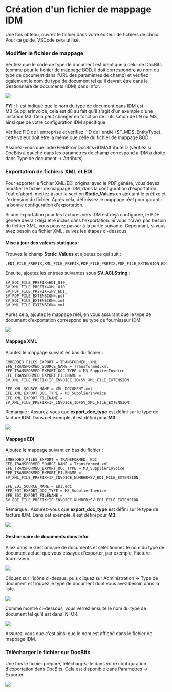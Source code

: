 # Création d'un fichier de mappage IDM

Une fois obtenu, ouvrez le fichier dans votre éditeur de fichiers de choix. Pour ce guide, VSCode sera utilisé.

### Modifier le fichier de mappage

Vérifiez que le code de type de document est identique à celui de DocBits (comme pour le fichier de mappage BOD, il doit correspondre au nom du type de document dans l'URL des paramètres de champ) et vérifiez également le nom du type de document tel qu'il devrait être dans le Gestionnaire de documents (IDM) dans Infor.

![](https://docs.docbits.com/~gitbook/image?url=https%3A%2F%2Flh7-us.googleusercontent.com%2FWHO0vg2W36yVFBq0ay0wBMFVzMfT6pNvHklt0o8N4tqUpM03jXJm2fykuYjyZh0z4wFTO4Eaeh39-D03re3a9utegrdVdsjHBfucmALA3B7YBWd92-9bcYr543G4MWftv0RosvTgFP3J6NNmLZAz5Dc\&width=768\&dpr=4\&quality=100\&sign=5bb93fe7\&sv=2)

**FYI** : Il est indiqué que le nom du type de document dans IDM est M3\_SupplierInvoice, cela est dû au fait qu'il s'agit d'un exemple d'une instance M3. Cela peut changer en fonction de l'utilisation de LN ou M3, ainsi que de votre configuration IDM spécifique.

Vérifiez l'ID de l'entreprise et vérifiez l'ID de l'entité (SF\_MDS\_EntityType), cette valeur doit être la même que celle du fichier de mappage BOD.

Assurez-vous que IndexFieldFromDocBits=IDMAttributeID (vérifiez si DocBits à gauche dans les paramètres de champ correspond à IDM à droite dans Type de document → Attributs).

### Exportation de fichiers XML et EDI

Pour exporter le fichier XML/EDI original avec le PDF généré, vous devez modifier le fichier de mappage IDM, dans la configuration d'exportation. Tout d'abord, mettez à jour la section **Static\_Values** en ajoutant le préfixe et l'extension du fichier. Après cela, définissez le mappage réel pour garantir la bonne configuration d'exportation.

Si une exportation pour les factures vers IDM est déjà configurée, le PDF généré devrait déjà être inclus dans l'exportation. Si vous n'avez pas besoin du fichier XML, vous pouvez passer à la partie suivante. Cependant, si vous avez besoin du fichier XML, suivez les étapes ci-dessous.

#### Mise à jour des valeurs statiques :

Trouvez le champ **Static\_Values** et ajoutez ce qui suit :

```
,EDI_FILE_PREFIX,XML_FILE_PREFIX,PDF_FILE_PREFIX,PDF_FILE_EXTENSION,EDI_FILE_EXTENSION,XML_FILE_EXTENSION
```

Ensuite, ajoutez les entrées suivantes sous **SV\_ACLString** :

```
SV_EDI_FILE_PREFIX=EDI_810_
SV_XML_FILE_PREFIX=XML_810_
SV_PDF_FILE_PREFIX=INV_EDI_
SV_PDF_FILE_EXTENSION=.pdf
SV_EDI_FILE_EXTENSION=.xml
SV_XML_FILE_EXTENSION=.xml
```

Après cela, ajoutez le mappage réel, en vous assurant que le type de document d'exportation correspond au type de fournisseur IDM.

![](https://docs.docbits.com/~gitbook/image?url=https%3A%2F%2F578966019-files.gitbook.io%2F%7E%2Ffiles%2Fv0%2Fb%2Fgitbook-x-prod.appspot.com%2Fo%2Fspaces%252FT2n2w4uDCJvv7CJ5zrdk%252Fuploads%252F6k18wa4zSaSZkvfEKMwW%252Fimage.png%3Falt%3Dmedia%26token%3De6c49d36-44b9-4d18-9d22-63d30205dbd5\&width=768\&dpr=4\&quality=100\&sign=3ac8bc32\&sv=2)

#### Mappage XML

Ajoutez le mappage suivant en bas du fichier :

```
EMBEDDED_FILES_EXPORT = TRANSFORMED, XML
EFE_TRANSFORMED_SOURCE_NAME = Transformed.xml
EFE_TRANSFORMED_EXPORT_DOC_TYPE = M3_SupplierInvoice
EFE_TRANSFORMED_EXPORT_FILENAME = SV_XML_FILE_PREFIX+IF_INVOICE_ID+SV_XML_FILE_EXTENSION

EFE_XML_SOURCE_NAME = XML_DOCUMENT.xml
EFE_XML_EXPORT_DOC_TYPE = M3_SupplierInvoice
EFE_XML_EXPORT_FILENAME = SV_XML_FILE_PREFIX+IF_INVOICE_ID+SV_XML_FILE_EXTENSION
```

Remarque : Assurez-vous que **export\_doc\_type** est défini sur le type de facture IDM. Dans cet exemple, il est défini pour **M3**.

![](https://docs.docbits.com/~gitbook/image?url=https%3A%2F%2F578966019-files.gitbook.io%2F%7E%2Ffiles%2Fv0%2Fb%2Fgitbook-x-prod.appspot.com%2Fo%2Fspaces%252FT2n2w4uDCJvv7CJ5zrdk%252Fuploads%252FlXToG368VI7Fc7HDguCn%252Fimage.png%3Falt%3Dmedia%26token%3Dcb153977-34e1-4f5f-a416-60e3141b4aca\&width=768\&dpr=4\&quality=100\&sign=b7d9585c\&sv=2)

#### Mappage EDI

Ajoutez le mappage suivant en bas du fichier :

```
EMBEDDED_FILES_EXPORT = TRANSFORMED, EDI
EFE_TRANSFORMED_SOURCE_NAME = Transformed.xml
EFE_TRANSFORMED_EXPORT_DOC_TYPE = M3_SupplierInvoice
EFE_TRANSFORMED_EXPORT_FILENAME = SV_XML_FILE_PREFIX+IF_INVOICE_NUMBER+SV_EDI_FILE_EXTENSION

EFE_EDI_SOURCE_NAME = EDI.edi
EFE_EDI_EXPORT_DOC_TYPE = M3_SupplierInvoice
EFE_EDI_EXPORT_FILENAME = SV_EDI_FILE_PREFIX+IF_INVOICE_NUMBER+SV_EDI_FILE_EXTENSION
```

Remarque : Assurez-vous que **export\_doc\_type** est défini sur le type de facture IDM. Dans cet exemple, il est défini pour **M3**.

![](https://docs.docbits.com/~gitbook/image?url=https%3A%2F%2F578966019-files.gitbook.io%2F%7E%2Ffiles%2Fv0%2Fb%2Fgitbook-x-prod.appspot.com%2Fo%2Fspaces%252FT2n2w4uDCJvv7CJ5zrdk%252Fuploads%252FSrF54zkGq6aYYuJq1KAI%252Fimage.png%3Falt%3Dmedia%26token%3D403c9bfa-7e97-4d3c-a4b0-1bb82b98fe50\&width=768\&dpr=4\&quality=100\&sign=a768865f\&sv=2)

#### Gestionnaire de documents dans Infor

Allez dans le Gestionnaire de documents et sélectionnez le nom du type de document actuel que vous essayez d'exporter, par exemple, Facture fournisseur.

![](https://docs.docbits.com/~gitbook/image?url=https%3A%2F%2Flh7-us.googleusercontent.com%2FEV3uw3R1L6_RRANB7FRLwtUFMbv_KGtL4x6kAk6lEYhwI90UeG2uWqFD2Azpxv-SRFl9zfvdratOZbXxp2D1-SryLo3Boj2x9Xc4PQXJ6vUhX5c9pvhv4XHuCk-qMK51DZ885vRUJ5dwES7k84uhoyk\&width=768\&dpr=4\&quality=100\&sign=a2f25ec9\&sv=2)

Cliquez sur l'icône ci-dessus, puis cliquez sur Administration → Type de document et trouvez le type de document dont vous avez besoin dans la liste.

![](https://docs.docbits.com/~gitbook/image?url=https%3A%2F%2Flh7-us.googleusercontent.com%2FldsuINS9SCUQm3E57s8j_95gzBGwHQFavcf6d3myg6tuVxRoQHtq8R-6we5OEJ63swDxwPc9w7hbySWqWdfaMsGdQpn99m6EchPY5f5DzXEj-8mjocwPNtdJVNP34CuPvw0JIImDgFX1Q05M8-ogZo8\&width=768\&dpr=4\&quality=100\&sign=a1149783\&sv=2)

Comme montré ci-dessous, vous verrez ensuite le nom du type de document tel qu'il est dans INFOR.

![](https://docs.docbits.com/~gitbook/image?url=https%3A%2F%2Flh7-us.googleusercontent.com%2FKSreWGS7TqdMP64BqtufM24xk0RDnNDHUZapnPsSuRj_umPJ3icll89KI2RYpbtet2F6ccL8QfYbl27-2j1nQPwQ0z-Nq873c4Tv72ee9AJhKMxynIUxmJKKsQQCupW_dpRfw_5BXm0WvAnw4HOALmw\&width=768\&dpr=4\&quality=100\&sign=62bfe0a6\&sv=2)

Assurez-vous que c'est ainsi que le nom est affiché dans le fichier de mappage IDM.

### Télécharger le fichier sur DocBits

Une fois le fichier préparé, téléchargez-le dans votre configuration d'exportation dans DocBits. Cela est disponible dans Paramètres → Exporter.

![](https://docs.docbits.com/~gitbook/image?url=https%3A%2F%2Flh7-us.googleusercontent.com%2FrUHhvImiWamK6JxnWSPL4JEioAJq3AmvdsubJDo-DoDV9F_i5mZ42YDnjqZUYKYSJu1Cetc_4fLwlvvmoZXYIzmBf3hoyW6RjfP9HQ8FkNDhW1IbLHvNTCHWFRaeCECdZ97u79-Eu37TvzqnqGPEayM\&width=768\&dpr=4\&quality=100\&sign=a13b8c88\&sv=2)
